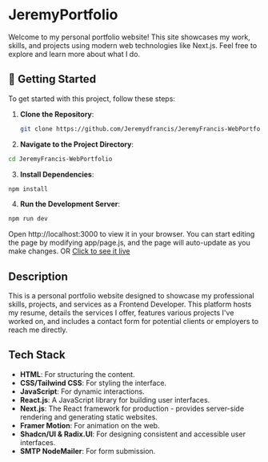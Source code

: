 # JeremyPortfolio

Welcome to my personal portfolio website! This site showcases my work, skills, and projects using modern web technologies like Next.js. Feel free to explore and learn more about what I do.

## 🚀 Getting Started

To get started with this project, follow these steps:

1. **Clone the Repository**:
   ```bash
   git clone https://github.com/Jeremydfrancis/JeremyFrancis-WebPortfolio.git
   
2. **Navigate to the Project Directory**:
 ```bash
cd JeremyFrancis-WebPortfolio
```
3. **Install Dependencies**:
```bash
npm install
```
4. **Run the Development Server**:
```bash
npm run dev
```

Open http://localhost:3000 to view it in your browser. You can start editing the page by modifying app/page.js, and the page will auto-update as you make changes.
OR
[Click to see it live](https://jeremydfrancis.dev/)


## Description
This is a personal portfolio website designed to showcase my professional skills, projects, and services as a Frontend Developer. This platform hosts my resume, details the services I offer, features various projects I've worked on, and includes a contact form for potential clients or employers to reach me directly.

## Tech Stack
- **HTML**: For structuring the content.
- **CSS/Tailwind CSS**: For styling the interface.
- **JavaScript**: For dynamic interactions.
- **React.js**: A JavaScript library for building user interfaces.
- **Next.js**: The React framework for production - provides server-side rendering and generating static websites.
- **Framer Motion**: For animation on the web.
- **Shadcn/UI & Radix.UI**: For designing consistent and accessible user interfaces.
- **SMTP NodeMailer**: For form submission.

  
